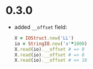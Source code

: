 # 0.3.0

 - added `__offset` field:
    
    ```ruby
    X = IOStruct.new('LL')
    io = StringIO.new('x'*1000)
    X.read(io).__offset # => 0
    X.read(io).__offset # => 8
    X.read(io).__offset # => 16
    ```
